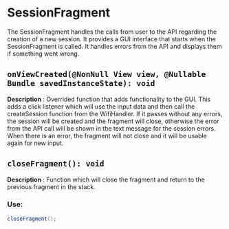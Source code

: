 # SessionFragment

The SessionFragment handles the calls from user to the API regarding the creation of a new session. It provides a GUI interface that starts when the SessionFragment is called. It handles errors from the API and displays them if something went wrong.

## `onViewCreated(@NonNull View view, @Nullable Bundle savedInstanceState): void`

**Description** : Overrided function that adds functionality to the GUI. This adds a click listener which will use the input data and then call the createSession function from the WifiHandler. If it passes without any errors, the session will be created and the fragment will close, otherwise the error from the API call will be shown in the text message for the session errors. When there is an error, the fragment will not close and it will be usable again for new input.

## `closeFragment(): void`

**Description** : Function which will close the fragment and return to the previous fragment in the stack.

### Use:

```java
closeFragment();
```
